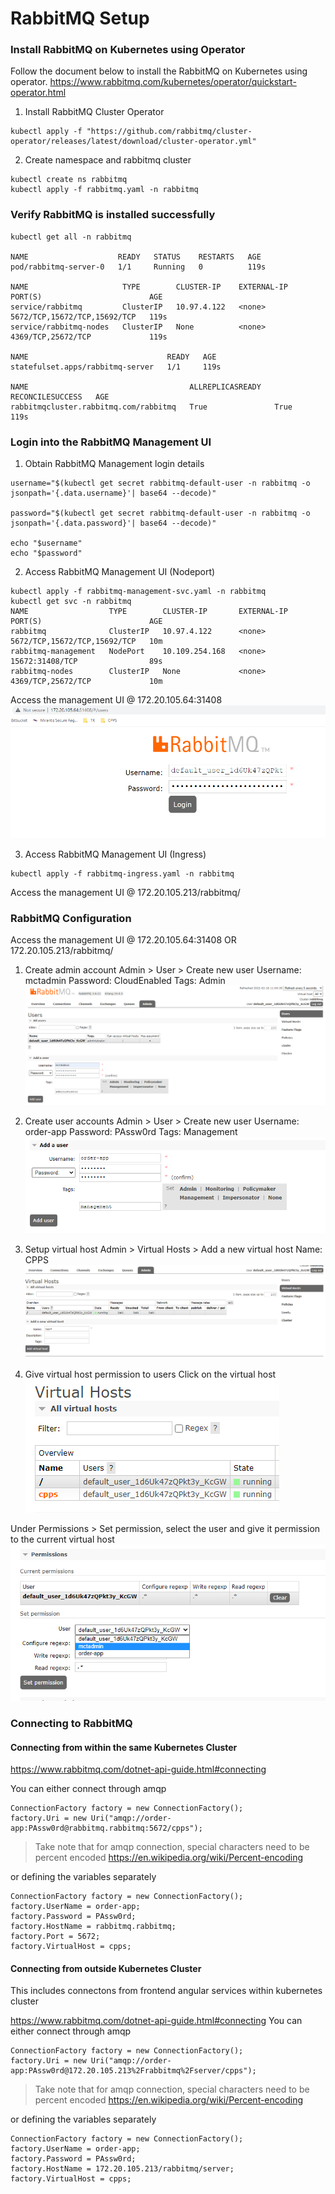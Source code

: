 # RabbitMQ Setup

### Install RabbitMQ on Kubernetes using Operator

Follow the document below to install the RabbitMQ on Kubernetes using operator.
https://www.rabbitmq.com/kubernetes/operator/quickstart-operator.html

1. Install RabbitMQ Cluster Operator
```
kubectl apply -f "https://github.com/rabbitmq/cluster-operator/releases/latest/download/cluster-operator.yml"
```
2. Create namespace and rabbitmq cluster
```
kubectl create ns rabbitmq
kubectl apply -f rabbitmq.yaml -n rabbitmq
```


### Verify RabbitMQ is installed successfully
```
kubectl get all -n rabbitmq

NAME                    READY   STATUS    RESTARTS   AGE
pod/rabbitmq-server-0   1/1     Running   0          119s

NAME                     TYPE        CLUSTER-IP    EXTERNAL-IP   PORT(S)                        AGE
service/rabbitmq         ClusterIP   10.97.4.122   <none>        5672/TCP,15672/TCP,15692/TCP   119s
service/rabbitmq-nodes   ClusterIP   None          <none>        4369/TCP,25672/TCP             119s

NAME                               READY   AGE
statefulset.apps/rabbitmq-server   1/1     119s

NAME                                    ALLREPLICASREADY   RECONCILESUCCESS   AGE
rabbitmqcluster.rabbitmq.com/rabbitmq   True               True               119s
```


### Login into the RabbitMQ Management UI
1. Obtain RabbitMQ Management login details
```
username="$(kubectl get secret rabbitmq-default-user -n rabbitmq -o jsonpath='{.data.username}'| base64 --decode)"

password="$(kubectl get secret rabbitmq-default-user -n rabbitmq -o jsonpath='{.data.password}'| base64 --decode)"

echo "$username" 
echo "$password" 
```
2. Access RabbitMQ Management UI (Nodeport)
```
kubectl apply -f rabbitmq-management-svc.yaml -n rabbitmq
kubectl get svc -n rabbitmq
NAME                  TYPE        CLUSTER-IP       EXTERNAL-IP   PORT(S)                        AGE
rabbitmq              ClusterIP   10.97.4.122      <none>        5672/TCP,15672/TCP,15692/TCP   10m
rabbitmq-management   NodePort    10.109.254.168   <none>        15672:31408/TCP                89s
rabbitmq-nodes        ClusterIP   None             <none>        4369/TCP,25672/TCP             10m
```
Access the management UI @ 172.20.105.64:31408
![Alt text](./images/1-managementui-login.PNG?raw=true "Title")

3. Access RabbitMQ Management UI (Ingress)
```
kubectl apply -f rabbitmq-ingress.yaml -n rabbitmq
```
Access the management UI @ 172.20.105.213/rabbitmq/


### RabbitMQ Configuration
Access the management UI @ 172.20.105.64:31408 OR 172.20.105.213/rabbitmq/
1. Create admin account
Admin > User > Create new user 
Username: mctadmin
Password: CloudEnabled
Tags: Admin
![Alt text](./images/2-admin-user-creation.png?raw=true "Title")

2. Create user accounts
Admin > User > Create new user 
Username: order-app
Password: PAssw0rd
Tags: Management
![Alt text](./images/3-user-creation.png?raw=true "Title")

3. Setup virtual host
Admin > Virtual Hosts > Add a new virtual host
Name: CPPS
![Alt text](./images/4-virtualhost.png?raw=true "Title")

4. Give virtual host permission to users
Click on the virtual host
![Alt text](./images/5-cpps-VH.png?raw=true "Title")

Under Permissions > Set permission, select the user and give it permission to the current virtual host
![Alt text](./images/6-VH-permission.png?raw=true "Title")


### Connecting to RabbitMQ
#### Connecting from within the same Kubernetes Cluster
https://www.rabbitmq.com/dotnet-api-guide.html#connecting

You can either connect through amqp
```
ConnectionFactory factory = new ConnectionFactory();
factory.Uri = new Uri("amqp://order-app:PAssw0rd@rabbitmq.rabbitmq:5672/cpps");

```
> Take note that for amqp connection, special characters need to be percent encoded 
https://en.wikipedia.org/wiki/Percent-encoding

or defining the variables separately
```
ConnectionFactory factory = new ConnectionFactory();
factory.UserName = order-app;
factory.Password = PAssw0rd;
factory.HostName = rabbitmq.rabbitmq;
factory.Port = 5672;
factory.VirtualHost = cpps;
```


#### Connecting from outside Kubernetes Cluster
This includes connectons from frontend angular services within kubernetes cluster

https://www.rabbitmq.com/dotnet-api-guide.html#connecting
You can either connect through amqp
```
ConnectionFactory factory = new ConnectionFactory();
factory.Uri = new Uri("amqp://order-app:PAssw0rd@172.20.105.213%2Frabbitmq%2Fserver/cpps");

```
> Take note that for amqp connection, special characters need to be percent encoded 
https://en.wikipedia.org/wiki/Percent-encoding

or defining the variables separately
```
ConnectionFactory factory = new ConnectionFactory();
factory.UserName = order-app;
factory.Password = PAssw0rd;
factory.HostName = 172.20.105.213/rabbitmq/server;
factory.VirtualHost = cpps;
```


